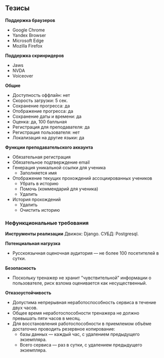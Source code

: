 ﻿## Тезисы

**Поддержка браузеров**
- Google Chrome
- Yandex Browser
- Microsoft Edge
- Mozilla Firefox

**Поддержка скринридеров**
- Jaws
- NVDA
- Voiceover

**Общие**
- Доступность оффлайн: нет
- Скорость загрузки: 5 сек.
- Сохранение прогресса: да
- Отображение прогресса: да
- Сохранение даты и времени: да
- Оценка: да, 100 балльная
- Регистрация для преподавателя: да
- Регистрация пользователя: нет
- Локализация на другие языки: да

**Функции преподавательского аккаунта**
- Обязательная регистрация
- Обязательное подтверждение email
- Генерация уникальной ссылки для ученика
  + Заполняется имя
- Отображение текущих прохождений ассоциированных учеников
  + Убрать в историю
  + Помочь (коммендарий для ученика)
  + Удалить
- История прохождений
  + Удалить
  + Очистить историю

### Нефункциональные требования

**Инструменты реализации**
Движок: Django.
СУБД: Postgresql.

**Потенциальная нагрузка**
- Русскоязычная оценочная аудитория — не более 100 посетителей в сутки.

**Безопасность**
- Поскольку тренажер не хранит "чувствительной" информации о пользователе, риск взлома оценивается как несущественный.

**Отказоустойчивость**
- Допустима непрерывная неработоспособность сервиса в течение двух часов.
- Общее время неработоспособности тренажера не должно превышать пяти часов в месяц.
- Для восстановления работоспособности в приемлемом объёме достаточно проводить резервное копирование:
  + базы данных — каждый час, с удалением предыдущего экземпляра.
  + Всего сервиса — раз в сутки, с удалением предыдущего экземпляра.


